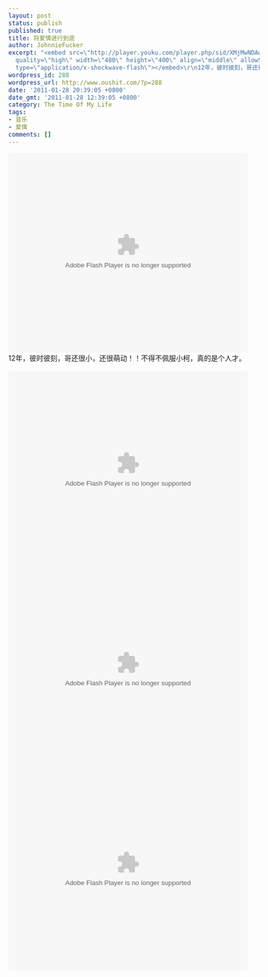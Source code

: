 ```yaml
---
layout: post
status: publish
published: true
title: 将爱情进行到底
author: JohnnieFucker
excerpt: "<embed src=\"http://player.youku.com/player.php/sid/XMjMwNDAwNDAw/v.swf\"
  quality=\"high\" width=\"480\" height=\"400\" align=\"middle\" allowScriptAccess=\"sameDomain\"
  type=\"application/x-shockwave-flash\"></embed>\r\n12年，彼时彼刻，哥还很小，还很萌动！！不得不佩服小柯，真的是个人才。\r\n"
wordpress_id: 288
wordpress_url: http://www.oushit.com/?p=288
date: '2011-01-28 20:39:05 +0800'
date_gmt: '2011-01-28 12:39:05 +0800'
category: The Time Of My Life
tags:
- 音乐
- 爱情
comments: []
---
```

<p><embed src="http://player.youku.com/player.php/sid/XMjMwNDAwNDAw/v.swf" quality="high" width="480" height="400" align="middle" allowScriptAccess="sameDomain" type="application/x-shockwave-flash"></embed><br />
12年，彼时彼刻，哥还很小，还很萌动！！不得不佩服小柯，真的是个人才。<br />
<!--break--><a id="more-288"></a><br />
<embed src="http://player.youku.com/player.php/sid/XMjM1ODgzMzc2/v.swf" quality="high" width="480" height="400" align="middle" allowScriptAccess="sameDomain" type="application/x-shockwave-flash"></embed><br />
<embed src="http://player.youku.com/player.php/sid/XMjMyNjAzMzA4/v.swf" quality="high" width="480" height="400" align="middle" allowScriptAccess="sameDomain" type="application/x-shockwave-flash"></embed><br />
<embed src="http://player.youku.com/player.php/sid/XMjA1OTE2NzUy/v.swf" quality="high" width="480" height="400" align="middle" allowScriptAccess="sameDomain" type="application/x-shockwave-flash"></embed></p>
